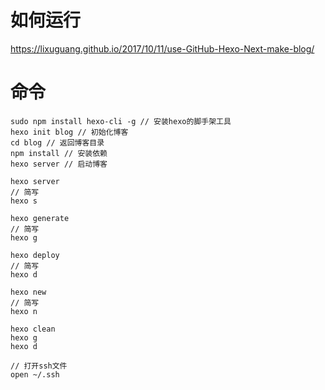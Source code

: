# 如何运行
https://lixuguang.github.io/2017/10/11/use-GitHub-Hexo-Next-make-blog/

# 命令
```
sudo npm install hexo-cli -g // 安装hexo的脚手架工具
hexo init blog // 初始化博客
cd blog // 返回博客目录
npm install // 安装依赖
hexo server // 启动博客

hexo server
// 简写
hexo s

hexo generate
// 简写
hexo g

hexo deploy
// 简写
hexo d

hexo new
// 简写
hexo n

hexo clean
hexo g
hexo d

// 打开ssh文件
open ~/.ssh  
```
